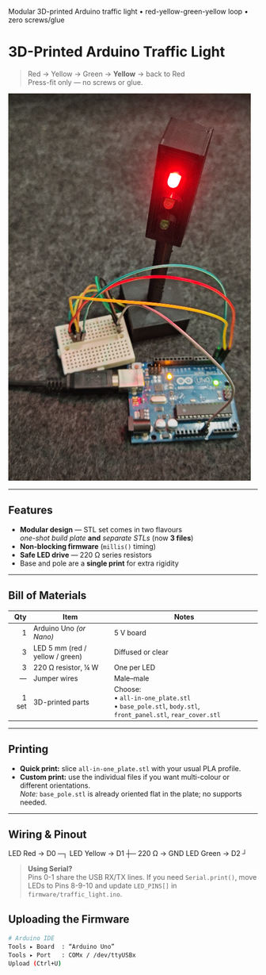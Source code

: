 Modular 3D-printed Arduino traffic light • red-yellow-green-yellow loop • zero screws/glue

# 3D-Printed Arduino Traffic Light

> Red → Yellow → Green → **Yellow** → back to Red  
> Press-fit only — no screws or glue.

![Assembled unit](images/assembled_front.png)

---

## Features
- **Modular design** — STL set comes in two flavours  
  *one-shot build plate* **and** *separate STLs* (now **3 files**)
- **Non-blocking firmware** (`millis()` timing)
- **Safe LED drive** — 220 Ω series resistors
- Base and pole are a **single print** for extra rigidity

---

## Bill of Materials

| Qty | Item                               | Notes                |
|----:|------------------------------------|----------------------|
| 1   | Arduino Uno *(or Nano)*            | 5 V board            |
| 3   | LED 5 mm (red / yellow / green)    | Diffused or clear    |
| 3   | 220 Ω resistor, ¼ W                | One per LED          |
| —   | Jumper wires                       | Male–male            |
| 1 set | 3D-printed parts                 | Choose:<br>• `all-in-one_plate.stl`<br>• `base_pole.stl`, `body.stl`, `front_panel.stl`, `rear_cover.stl` |

---

## Printing

- **Quick print:** slice `all-in-one_plate.stl` with your usual PLA profile.  
- **Custom print:** use the individual files if you want multi-colour or different orientations.  
  *Note:* `base_pole.stl` is already oriented flat in the plate; no supports needed.

---

## Wiring & Pinout


LED Red → D0 ─┐
LED Yellow → D1 ┼─ 220 Ω → GND
LED Green → D2 ┘


> **Using Serial?**  
> Pins 0-1 share the USB RX/TX lines. If you need `Serial.print()`, move LEDs to Pins 8-9-10 and update `LED_PINS[]` in `firmware/traffic_light.ino`.



## Uploading the Firmware

```bash
# Arduino IDE
Tools ▸ Board  : “Arduino Uno”
Tools ▸ Port   : COMx / /dev/ttyUSBx
Upload (Ctrl+U)
